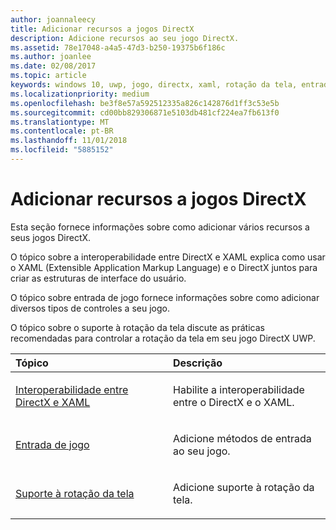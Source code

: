 ```yaml
---
author: joannaleecy
title: Adicionar recursos a jogos DirectX
description: Adicione recursos ao seu jogo DirectX.
ms.assetid: 78e17048-a4a5-47d3-b250-19375b6f186c
ms.author: joanlee
ms.date: 02/08/2017
ms.topic: article
keywords: windows 10, uwp, jogo, directx, xaml, rotação da tela, entrada
ms.localizationpriority: medium
ms.openlocfilehash: be3f8e57a592512335a826c142876d1ff3c53e5b
ms.sourcegitcommit: cd00bb829306871e5103db481cf224ea7fb613f0
ms.translationtype: MT
ms.contentlocale: pt-BR
ms.lasthandoff: 11/01/2018
ms.locfileid: "5885152"
---
```

# <a name="add-features-to-directx-games"></a>Adicionar recursos a jogos DirectX

Esta seção fornece informações sobre como adicionar vários recursos a seus jogos DirectX.

O tópico sobre a interoperabilidade entre DirectX e XAML explica como usar o XAML (Extensible Application Markup Language) e o DirectX juntos para criar as estruturas de interface do usuário.

O tópico sobre entrada de jogo fornece informações sobre como adicionar diversos tipos de controles a seu jogo.

O tópico sobre o suporte à rotação da tela discute as práticas recomendadas para controlar a rotação da tela em seu jogo DirectX UWP.

<table>
<colgroup>
<col width="50%" />
<col width="50%" />
</colgroup>
<thead>
<tr class="header">
<th align="left">Tópico</th>
<th align="left">Descrição</th>
</tr>
</thead>
<tbody>
<tr class="odd">
<td align="left"><p><a href="directx-and-xaml-interop.md">Interoperabilidade entre DirectX e XAML</a></p></td>
<td align="left"><p>Habilite a interoperabilidade entre o DirectX e o XAML.</p></td>
</tr>
<tr class="even">
<td align="left"><p><a href="directx-game-input.md">Entrada de jogo</a></p></td>
<td align="left"><p>Adicione métodos de entrada ao seu jogo.</p></td>
</tr>
<tr class="odd">
<td align="left"><p><a href="supporting-screen-rotation-directx-and-cpp.md">Suporte à rotação da tela</a></p></td>
<td align="left"><p>Adicione suporte à rotação da tela.</p></td>
</tr>
</tbody>
</table>